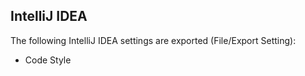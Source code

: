 IntelliJ IDEA
-------------

The following IntelliJ IDEA settings are exported (File/Export Setting):

* Code Style
